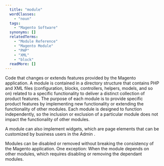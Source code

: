 ```yaml
---
  title: "module"
  wordClasses: 
    - "noun"
  tags: 
    - "Magento Software"
  synonyms: []
  relatedTerms: 
    - "Module Reference"
    - "Magento Module"
    - "PHP"
    - "XML"
    - "block"
  readMore: []
---
```

Code that changes or extends features provided by the Magento application. A module is contained in a directory structure that contains PHP and XML files (configuration, blocks, controllers, helpers, models, and so on) related to a specific functionality to deliver a distinct collection of product features.
The purpose of each module is to provide specific product features by implementing new functionality or extending the functionality of other modules. Each module is designed to function independently, so the inclusion or exclusion of a particular module does not impact the functionality of other modules.

A module can also implement widgets, which are page elements that can be customized by business users in the Admin .

Modules can be disabled or removed without breaking the consistency of the Magento application. One exception: When the module depends on other modules, which requires disabling or removing the dependant modules.